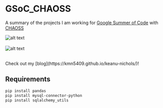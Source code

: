 # GSoC_CHAOSS
A summary of the projects I am working for [Google Summer of Code](https://summerofcode.withgoogle.com/) with [CHAOSS](https://chaoss.community/)


![alt text](https://1.bp.blogspot.com/-8g85F6YR8r0/WpcCNxJM_sI/AAAAAAAABbc/tpLh1if0MgYS3l1vqaEMwLPAaxC_nv81QCLcBGAs/s1600/GSoC%2B-%2BVertical%2BWide%2B-%2BGray%2BText%2B-%2BWhite%2BBG.png "Google Summer of Code")
<br><br>
![alt text](https://cdn-images-1.medium.com/max/980/1*hp5xtlrvrq99Yy2dY13wLw.png "CHAOSS")

<br>
Check out my [blog](https://kmn5409.github.io/keanu-nichols/)!

<br>

## Requirements
```bash
pip install pandas
pip install mysql-connector-python
pip install sqlalchemy_utils
```
  
